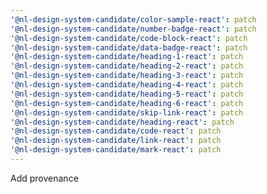 ```yaml
---
'@nl-design-system-candidate/color-sample-react': patch
'@nl-design-system-candidate/number-badge-react': patch
'@nl-design-system-candidate/code-block-react': patch
'@nl-design-system-candidate/data-badge-react': patch
'@nl-design-system-candidate/heading-1-react': patch
'@nl-design-system-candidate/heading-2-react': patch
'@nl-design-system-candidate/heading-3-react': patch
'@nl-design-system-candidate/heading-4-react': patch
'@nl-design-system-candidate/heading-5-react': patch
'@nl-design-system-candidate/heading-6-react': patch
'@nl-design-system-candidate/skip-link-react': patch
'@nl-design-system-candidate/heading-react': patch
'@nl-design-system-candidate/code-react': patch
'@nl-design-system-candidate/link-react': patch
'@nl-design-system-candidate/mark-react': patch
---
```


Add provenance
